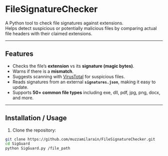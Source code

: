# FileSignatureChecker
A Python tool to check file signatures against extensions.  
Helps detect suspicious or potentially malicious files by comparing actual file headers with their claimed extensions.

---

## Features

- Checks the file’s **extension** vs its **signature (magic bytes)**.  
- Warns if there is a **mismatch**.  
- Suggests scanning with [VirusTotal](https://www.virustotal.com) for suspicious files.  
- Reads signatures from an external **`signatures.json`**, making it easy to update.  
- Supports **50+ common file types** including exe, dll, pdf, jpg, png, docx, and more.  

---

## Installation / Usage

1. Clone the repository:

```bash
git clone https://github.com/muzzamilarain/FileSignatureChecker.git
cd SigGuard
python SigGuard.py /file_path
